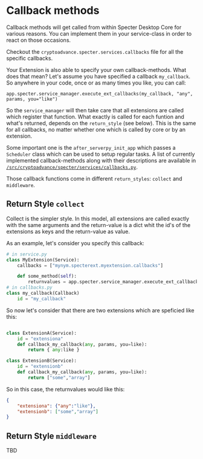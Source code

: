 
# Callback methods

Callback methods will get called from within Specter Desktop Core for various reasons. You can implement them in your service-class in order to react on those occasions.

Checkout the `cryptoadvance.specter.services.callbacks` file for all the specific callbacks.

Your Extension is also able to specify your own callback-methods. What does that mean? Let's assume you have specified a callback `my_callback`. So anywhere in your code, once or as many times you like, you can call:
```
app.specter.service_manager.execute_ext_callbacks(my_callback, "any", params, you="like")
```
So the `service_manager` will then take care that all extensions are called which register that function. What exactly is called for each funtion and what's returned, depends on the `return_style` (see below). This is the same for all callbacks, no matter whether one which is called by core or by an extension.

Some important one is the `after_serverpy_init_app` which passes a `Scheduler` class which can be used to setup regular tasks. A list of currently implemented callback-methods along with their descriptions are available in [`/src/cryptoadvance/specter/services/callbacks.py`](https://github.com/cryptoadvance/specter-desktop/blob/master/src/cryptoadvance/specter/services/callbacks.py).

Those callback functions come in different `return_styles`: `collect` and `middleware`. 

## Return Style `collect`

Collect is the simpler style. In this model, all extensions are called exactly with the same arguments and the return-value is a dict whit the id's of the extensions as keys and the return-value as value.

As an example, let's consider you specify this callback:
```python
# in service.py
class MyExtension(Service):
    callbacks = ["mynym.specterext.myextension.callbacks"]

    def some_method(self):
        returnvalues = app.specter.service_manager.execute_ext_callbacks(my_callback, "any", params, you="like")
# in callbacks.py
class my_callback(Callback)
    id = "my_callback"
```
So now let's consider that there are two extensions which are speficied like this:
```python

class ExtensionA(Service):
    id = "extensiona"
    def callback_my_callback(any, params, you=like):
        return { any:like }

class ExtensionB(Service):
    id = "extensionb"
    def callback_my_callback(any, params, you=like):
        return ["some","array"]
```

So in this case, the returnvalues would like this:
```json
{
    "extensiona": {"any":"like"},
    "extensionb": ["some","array"]
}
```

## Return Style `middleware`

TBD